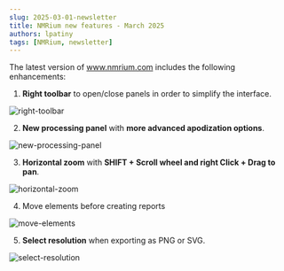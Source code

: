 ```yaml
---
slug: 2025-03-01-newsletter
title: NMRium new features - March 2025
authors: lpatiny
tags: [NMRium, newsletter]
---
```


The latest version of www.nmrium.com includes the following enhancements:

1. **Right toolbar** to open/close panels in order to simplify the interface.

![right-toolbar](/newsletters/2025/march/right-toolbar.gif)

2. **New processing panel** with **more advanced apodization options**.

![new-processing-panel](/newsletters/2025/march/new-processing-panel.gif)

3. **Horizontal zoom** with **SHIFT + Scroll wheel and right Click + Drag to pan**.

![horizontal-zoom](/newsletters/2025/march/horizontal-zoom.gif)

4. Move elements before creating reports

![move-elements](/newsletters/2025/march/move-elements.gif)

5. **Select resolution** when exporting as PNG or SVG.

![select-resolution](/newsletters/2025/march/select-resolution.gif)
